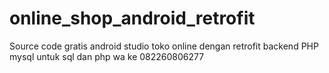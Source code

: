# online_shop_android_retrofit
Source code gratis android studio toko online dengan retrofit backend PHP mysql
untuk sql dan php wa ke 082260806277
